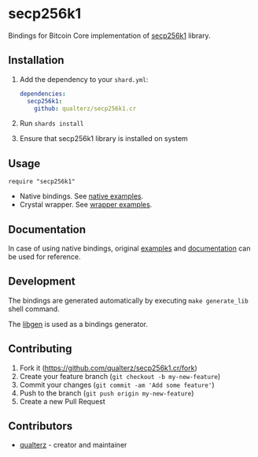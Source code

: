 # secp256k1

Bindings for Bitcoin Core implementation of [secp256k1](https://github.com/bitcoin-core/secp256k1) library.

## Installation

1. Add the dependency to your `shard.yml`:

   ```yaml
   dependencies:
     secp256k1:
       github: qualterz/secp256k1.cr
   ```

2. Run `shards install`

3. Ensure that secp256k1 library is installed on system

## Usage

```crystal
require "secp256k1"
```

- Native bindings. See [native examples](/examples/native/).
- Crystal wrapper. See [wrapper examples](/examples/wrapper).

## Documentation

In case of using native bindings, original [examples](https://github.com/bitcoin-core/secp256k1/tree/master/examples) and [documentation](https://github.com/bitcoin-core/secp256k1/blob/master/README.md) can be used for reference.

## Development

The bindings are generated automatically by executing `make generate_lib` shell command.

The [libgen](https://github.com/olbat/libgen) is used as a bindings generator.

## Contributing

1. Fork it (<https://github.com/qualterz/secp256k1.cr/fork>)
2. Create your feature branch (`git checkout -b my-new-feature`)
3. Commit your changes (`git commit -am 'Add some feature'`)
4. Push to the branch (`git push origin my-new-feature`)
5. Create a new Pull Request

## Contributors

- [qualterz](https://github.com/your-github-user) - creator and maintainer
